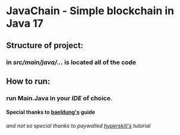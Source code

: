 # JavaChain - Simple blockchain in Java 17
## Structure of project:
### in _src/main/java/..._ is located all of the code
## How to run:
### run Main.Java in your _IDE_ of choice.
#### Special thanks to [baeldung's](https://www.baeldung.com/java-blockchain) guide
###### _and not so special thanks to paywalled [hyperskill's](https://hyperskill.org/projects/50) tutorial_
